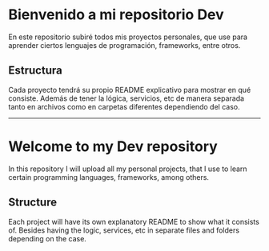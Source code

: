 # Bienvenido a mi repositorio Dev

En este repositorio subiré todos mis proyectos personales, que use para aprender ciertos lenguajes de programación, frameworks, entre otros.

## Estructura

Cada proyecto tendrá su propio README explicativo para mostrar en qué consiste. Además de tener la lógica, servicios, etc  de manera separada tanto en archivos como en carpetas diferentes dependiendo del caso.  

---

# Welcome to my Dev repository

In this repository I will upload all my personal projects, that I use to learn certain programming languages, frameworks, among others.

## Structure

Each project will have its own explanatory README to show what it consists of. Besides having the logic, services, etc in separate files and folders depending on the case.
